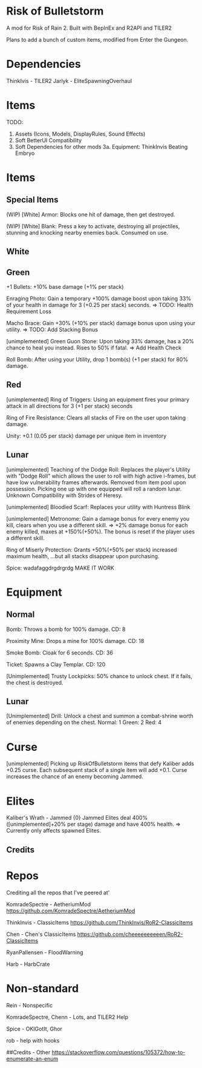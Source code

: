 # Risk of Bulletstorm

A mod for Risk of Rain 2. Built with BepInEx and R2API and TILER2

Plans to add a bunch of custom items, modified from Enter the Gungeon.

# Dependencies

ThinkIvis - TILER2
Jarlyk - EliteSpawningOverhaul

# Items
TODO:
1. Assets (Icons, Models, DisplayRules, Sound Effects)
2. Soft BetterUI Compatibility
3. Soft Dependencies for other mods
3a. Equipment: ThinkInvis Beating Embryo

# Items

## Special Items

(WIP) [White] Armor: Blocks one hit of damage, then get destroyed.

(WIP) [White] Blank: Press a key to activate, destroying all projectiles, stunning and knocking nearby enemies back. Consumed on use.

## White

## Green

+1 Bullets: +10% base damage (+1% per stack)

Enraging Photo: Gain a temporary +100% damage boost  upon taking 33% of your health in damage for 3 (+0.25 per stack) seconds.
=> TODO: Health Requirement Loss

Macho Brace: Gain +30% (+10% per stack) damage bonus upon using your utility.
=> TODO: Add Stacking Bonus

[unimplemented] Green Guon Stone: Upon taking 33% damage, has a 20% chance to heal you instead. Rises to 50% if fatal.
=> Add Health Check

Roll Bomb: After using your Utility, drop 1 bomb(s) (+1 per stack) for 80% damage.

## Red
[unimplemented] Ring of Triggers: Using an equipment fires your primary attack in all directions for 3 (+1 per stack) seconds

Ring of Fire Resistance: Clears all stacks of Fire on the user upon taking damage.

Unity: +0.1 (0.05 per stack) damage per unique item in inventory

## Lunar

[unimplemented] Teaching of the Dodge Roll: Replaces the player's Utility with "Dodge Roll" which allows the user to roll with high active i-frames, but have low vulnerability frames afterwards. Removed from item pool upon possession.
Picking one up with one equipped will roll a random lunar.
Unknown Compatibility with Strides of Heresy.

[unimplemented] Bloodied Scarf: Replaces your utility with Huntress Blink

[unimplemented] Metronome: Gain a damage bonus for every enemy you kill, clears when you use a different skill.
=> +2% damage bonus for each enemy killed, maxes at +150%(+50%). The bonus is reset if the player uses a different skill.

Ring of Miserly Protection: Grants +50%(+50% per stack) increased maximum health, ...but all stacks disappear upon purchasing.

Spice: wadafaggdrgdrgrdg MAKE IT WORK

# Equipment

## Normal

Bomb: Throws a bomb for 100% damage. CD: 8

Proximity Mine: Drops a mine for 100% damage. CD: 18

Smoke Bomb: Cloak for 6 seconds. CD: 36

Ticket: Spawns a Clay Templar. CD: 120

[Unimplemented] Trusty Lockpicks: 50% chance to unlock chest. If it fails, the chest is destroyed.


## Lunar
[Unimplemented] Drill: Unlock a chest and summon a combat-shrine worth of enemies depending on the chest.
	Normal: 1 
	Green: 2
	Red: 4
	


# Curse
[unimplemented] Picking up RiskOfBulletstorm items that defy Kaliber adds +0.25 curse. Each subsequent stack of a single item will add +0.1.
Curse increases the chance of an enemy becoming Jammed.

# Elites
Kaliber's Wrath - Jammed {0}
Jammed Elites deal 400% ([unimplemented]+20% per stage) damage and have 400% health.
=> Currently only affects spawned Elites.


## Credits
# Repos

Crediting all the repos that I've peered at'

KomradeSpectre - AetheriumMod https://github.com/KomradeSpectre/AetheriumMod

ThinkInvis - ClassicItems https://github.com/ThinkInvis/RoR2-ClassicItems

Chen - Chen's ClassicItems https://github.com/cheeeeeeeeeen/RoR2-ClassicItems

RyanPallensen - FloodWarning 

Harb - HarbCrate

# Non-standard

Rein - Nonspecific

KomradeSpectre, Chenn - Lots, and TILER2 Help

Spice - OKIGotIt, Ghor

rob - help with hooks

##Credits - Other
https://stackoverflow.com/questions/105372/how-to-enumerate-an-enum